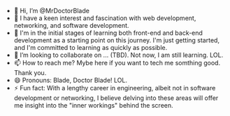 - 👋 Hi, I’m @MrDoctorBlade
- 👀 I have a keen interest and fascination with web development, networking, and software development.
- 🌱 I'm in the initial stages of learning both front-end and back-end development as a starting point on this journey. I'm just getting started, and I'm committed to learning as quickly as possible.
- 💞️ I’m looking to collaborate on ... (TBD). Not now, I am still learning. LOL.
- 📫 How to reach me? Mybe here if you want to tech me somthing good. Thank you.
- 😄 Pronouns: Blade, Doctor Blade! LOL.
- ⚡ Fun fact: With a lengthy career in engineering, albeit not in software development or networking, I believe delving into these areas will offer me insight into the "inner workings" behind the screen.

<!---
MrDoctorBlade/MrDoctorBlade is a ✨ special ✨ repository because its `README.md` (this file) appears on your GitHub profile.
You can click the Preview link to take a look at your changes.
--->
